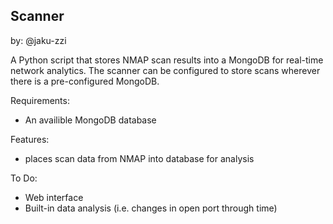Scanner
---
by: @jaku-zzi

A Python script that stores NMAP scan results into a MongoDB for real-time network analytics.
The scanner can be configured to store scans wherever there is a pre-configured MongoDB.

Requirements:
- An availible MongoDB database

Features:
-  places scan data from NMAP into database for analysis

To Do: 
- Web interface
- Built-in data analysis (i.e. changes in open port through time)
